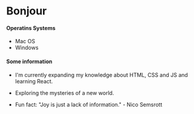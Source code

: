 # Bonjour

#### Operatins Systems
- Mac OS
- Windows

#### Some information
- I'm currently expanding my knowledge about HTML, CSS and JS and learning React.
- Exploring the mysteries of a new world.
  
- Fun fact: "Joy is just a lack of information." - Nico Semsrott


<!-- **grausche/grausche** is a repository because its `README.md` (this file) appears on your GitHub profile. -->
